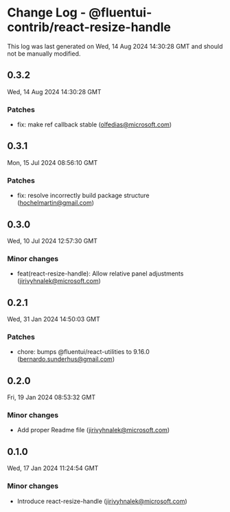 # Change Log - @fluentui-contrib/react-resize-handle

This log was last generated on Wed, 14 Aug 2024 14:30:28 GMT and should not be manually modified.

<!-- Start content -->

## 0.3.2

Wed, 14 Aug 2024 14:30:28 GMT

### Patches

- fix: make ref callback stable (olfedias@microsoft.com)

## 0.3.1

Mon, 15 Jul 2024 08:56:10 GMT

### Patches

- fix: resolve incorrectly build package structure (hochelmartin@gmail.com)

## 0.3.0

Wed, 10 Jul 2024 12:57:30 GMT

### Minor changes

- feat(react-resize-handle): Allow relative panel adjustments (jirivyhnalek@microsoft.com)

## 0.2.1

Wed, 31 Jan 2024 14:50:03 GMT

### Patches

- chore: bumps @fluentui/react-utilities to 9.16.0 (bernardo.sunderhus@gmail.com)

## 0.2.0

Fri, 19 Jan 2024 08:53:32 GMT

### Minor changes

- Add proper Readme file (jirivyhnalek@microsoft.com)

## 0.1.0

Wed, 17 Jan 2024 11:24:54 GMT

### Minor changes

- Introduce react-resize-handle (jirivyhnalek@microsoft.com)
